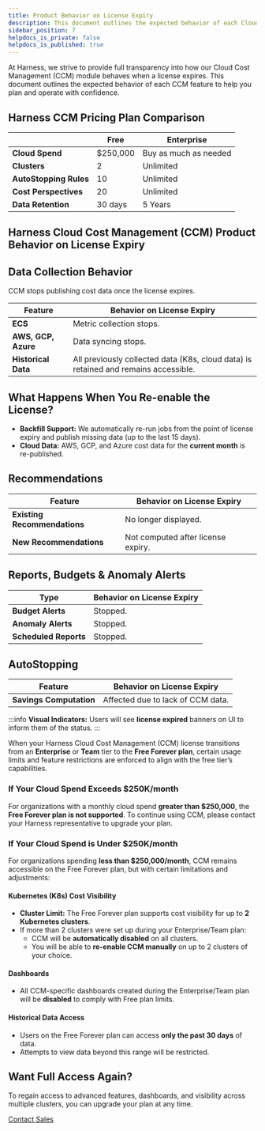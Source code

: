 ```yaml
---
title: Product Behavior on License Expiry
description: This document outlines the expected behavior of each Cloud Cost Management (CCM) feature when a license expires and restrictiomns around pricing.
sidebar_position: 7
helpdocs_is_private: false
helpdocs_is_published: true
---
```


At Harness, we strive to provide full transparency into how our Cloud Cost Management (CCM) module behaves when a license expires. This document outlines the expected behavior of each CCM feature to help you plan and operate with confidence.

## Harness CCM Pricing Plan Comparison


|   | Free | Enterprise |
|---------|--------|--------|
| **Cloud Spend** | $250,000 | Buy as much as needed |
| **Clusters** | 2 | Unlimited|
| **AutoStopping Rules** | 10 |  Unlimited |
| **Cost Perspectives** | 20 |  Unlimited |
| **Data Retention** | 30 days | 5 Years|

## Harness Cloud Cost Management (CCM) Product Behavior on License Expiry

## Data Collection Behavior

CCM stops publishing cost data once the license expires.

| Feature | Behavior on License Expiry |
|--------|-----------------------------|
| **ECS** | Metric collection stops. |
| **AWS, GCP, Azure** | Data syncing stops. |
| **Historical Data** | All previously collected data (K8s, cloud data) is retained and remains accessible. |

## What Happens When You Re-enable the License?

- **Backfill Support:** We automatically re-run jobs from the point of license expiry and publish missing data (up to the last 15 days).
- **Cloud Data:** AWS, GCP, and Azure cost data for the **current month** is re-published.

## Recommendations

| Feature | Behavior on License Expiry |
|--------|-----------------------------|
| **Existing Recommendations** | No longer displayed. |
| **New Recommendations** | Not computed after license expiry. |

## Reports, Budgets & Anomaly Alerts

| Type | Behavior on License Expiry |
|------|-----------------------------|
| **Budget Alerts** | Stopped. |
| **Anomaly Alerts** | Stopped. |
| **Scheduled Reports** | Stopped. |

## AutoStopping

| Feature | Behavior on License Expiry |
|--------|-----------------------------|
| **Savings Computation** | Affected due to lack of CCM data. |

:::info
**Visual Indicators:** Users will see **license expired** banners on UI to inform them of the status.
:::

When your Harness Cloud Cost Management (CCM) license transitions from an **Enterprise** or **Team** tier to the **Free Forever plan**, certain usage limits and feature restrictions are enforced to align with the free tier’s capabilities.

### If Your Cloud Spend Exceeds $250K/month

For organizations with a monthly cloud spend **greater than $250,000**, the **Free Forever plan is not supported**. To continue using CCM, please contact your Harness representative to upgrade your plan.

### If Your Cloud Spend is Under $250K/month

For organizations spending **less than $250,000/month**, CCM remains accessible on the Free Forever plan, but with certain limitations and adjustments:

#### Kubernetes (K8s) Cost Visibility

- **Cluster Limit:** The Free Forever plan supports cost visibility for up to **2 Kubernetes clusters**.
- If more than 2 clusters were set up during your Enterprise/Team plan:
  - CCM will be **automatically disabled** on all clusters.
  - You will be able to **re-enable CCM manually** on up to 2 clusters of your choice.

#### Dashboards

- All CCM-specific dashboards created during the Enterprise/Team plan will be **disabled** to comply with Free plan limits.

#### Historical Data Access

  - Users on the Free Forever plan can access **only the past 30 days** of data.
  - Attempts to view data beyond this range will be restricted.

## Want Full Access Again?

To regain access to advanced features, dashboards, and visibility across multiple clusters, you can upgrade your plan at any time.

[Contact Sales](https://www.harness.io/company/contact-sales?utm_source=harness_io&utm_medium=cta&utm_campaign=platform&utm_content=pricing&utm_term=essentials) 

